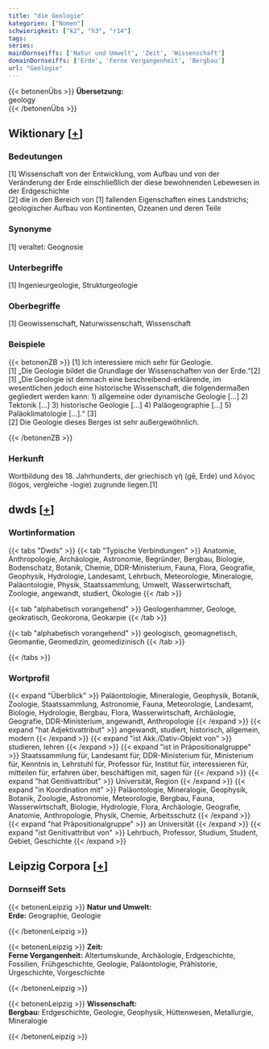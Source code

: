 ```yaml
---
title: "die Geologie"
kategorien: ["Nomen"]
schwierigkeit: ["k2", "h3", "r14"]
tags:
series:
mainDornseiffs: ['Natur und Umwelt', 'Zeit', 'Wissenschaft']
domainDornseiffs: ['Erde', 'Ferne Vergangenheit', 'Bergbau']
url: "Geologie"
---
```


{{< betonenÜbs >}}
**Übersetzung:**  
geology  
{{< /betonenÜbs >}}

## Wiktionary [[+](https://de.wiktionary.org/wiki/Geologie)]

### Bedeutungen
[1] Wissenschaft von der Entwicklung, vom Aufbau und von der Veränderung der Erde einschließlich der diese bewohnenden Lebewesen in der Erdgeschichte  
[2] die in den Bereich von [1] fallenden Eigenschaften eines Landstrichs; geologischer Aufbau von Kontinenten, Ozeanen und deren Teile  

### Synonyme
[1] veraltet: Geognosie  

### Unterbegriffe
[1] Ingenieurgeologie, Strukturgeologie  

### Oberbegriffe
[1] Geowissenschaft, Naturwissenschaft, Wissenschaft  

### Beispiele
{{< betonenZB >}}
[1] Ich interessiere mich sehr für Geologie.  
[1] „Die Geologie bildet die Grundlage der Wissenschaften von der Erde.“[2]  
[1] „Die Geologie ist demnach eine beschreibend-erklärende, im wesentlichen jedoch eine historische Wissenschaft, die folgendermaßen gegliedert werden kann: 1) allgemeine oder dynamische Geologie […] 2) Tektonik […] 3) historische Geologie […] 4) Paläogeographie […] 5) Paläoklimatologie […].“ [3]  
[2] Die Geologie dieses Berges ist sehr außergewöhnlich.  

{{< /betonenZB >}}
### Herkunft
Wortbildung des 18. Jahrhunderts, der griechisch γῆ (gē, Erde) und λόγος (lógos, vergleiche -logie) zugrunde liegen.[1]  



## dwds [[+](https://www.dwds.de/wb/Geologie)]

### Wortinformation
{{< tabs "Dwds" >}}
{{< tab "Typische Verbindungen" >}}
Anatomie, Anthropologie, Archäologie, Astronomie, Begründer, Bergbau, Biologie, Bodenschatz, Botanik, Chemie, DDR-Ministerium, Fauna, Flora, Geografie, Geophysik, Hydrologie, Landesamt, Lehrbuch, Meteorologie, Mineralogie, Paläontologie, Physik, Staatssammlung, Umwelt, Wasserwirtschaft, Zoologie, angewandt, studiert, Ökologie
{{< /tab >}}

{{< tab "alphabetisch vorangehend" >}}
Geologenhammer, Geologe, geokratisch, Geokorona, Geokarpie
{{< /tab >}}

{{< tab "alphabetisch vorangehend" >}}
geologisch, geomagnetisch, Geomantie, Geomedizin, geomedizinisch
{{< /tab >}}

{{< /tabs >}}

### Wortprofil
{{< expand "Überblick" >}} Paläontologie, Mineralogie, Geophysik, Botanik, Zoologie, Staatssammlung, Astronomie, Fauna, Meteorologie, Landesamt, Biologie, Hydrologie, Bergbau, Flora, Wasserwirtschaft, Archäologie, Geografie, DDR-Ministerium, angewandt, Anthropologie {{< /expand >}}
{{< expand "hat Adjektivattribut" >}} angewandt, studiert, historisch, allgemein, modern {{< /expand >}}
{{< expand "ist Akk./Dativ-Objekt von" >}} studieren, lehren {{< /expand >}}
{{< expand "ist in Präpositionalgruppe" >}} Staatssammlung für, Landesamt für, DDR-Ministerium für, Ministerium für, Kenntnis in, Lehrstuhl für, Professor für, Institut für, interessieren für, mitteilen für, erfahren über, beschäftigen mit, sagen für {{< /expand >}}
{{< expand "hat Genitivattribut" >}} Universität, Region {{< /expand >}}
{{< expand "in Koordination mit" >}} Paläontologie, Mineralogie, Geophysik, Botanik, Zoologie, Astronomie, Meteorologie, Bergbau, Fauna, Wasserwirtschaft, Biologie, Hydrologie, Flora, Archäologie, Geografie, Anatomie, Anthropologie, Physik, Chemie, Arbeitsschutz {{< /expand >}}
{{< expand "hat Präpositionalgruppe" >}} an Universität {{< /expand >}}
{{< expand "ist Genitivattribut von" >}} Lehrbuch, Professor, Studium, Student, Gebiet, Geschichte {{< /expand >}}

## Leipzig Corpora [[+](https://corpora.uni-leipzig.de/en/res?word=Geologie&corpusId=deu_newscrawl-public_2018)]

### Dornseiff Sets
{{< betonenLeipzig >}}
**Natur und Umwelt:**  
**Erde:** Geographie, Geologie  

{{< /betonenLeipzig >}}


{{< betonenLeipzig >}}
**Zeit:**  
**Ferne Vergangenheit:** Altertumskunde, Archäologie, Erdgeschichte, Fossilien, Frühgeschichte, Geologie, Paläontologie, Prähistorie, Urgeschichte, Vorgeschichte  

{{< /betonenLeipzig >}}


{{< betonenLeipzig >}}
**Wissenschaft:**  
**Bergbau:** Erdgeschichte, Geologie, Geophysik, Hüttenwesen, Metallurgie, Mineralogie  

{{< /betonenLeipzig >}}
